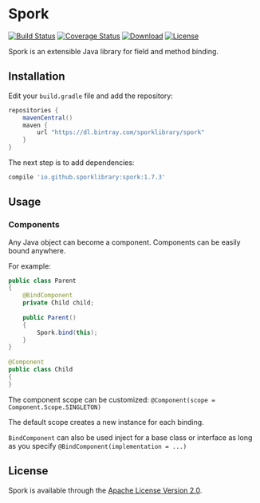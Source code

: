 # Spork
[![Build Status][build-status-svg]][build-status-link]
[![Coverage Status][coverage-svg]][coverage-link]
[![Download][download-svg]][download-link]
[![License][license-svg]][license-link]

Spork is an extensible Java library for field and method binding.

## Installation

Edit your `build.gradle` file and add the repository:

```groovy
repositories {
    mavenCentral()
    maven {
        url "https://dl.bintray.com/sporklibrary/spork"
    }
}
```

The next step is to add dependencies:

```groovy
compile 'io.github.sporklibrary:spork:1.7.3'
```

## Usage

### Components

Any Java object can become a component. Components can be easily bound anywhere.

For example:

```java
public class Parent
{
    @BindComponent
    private Child child;
 
    public Parent()
    {
        Spork.bind(this);
    }
}
 
@Component
public class Child
{
}
```

The component scope can be customized: `@Component(scope = Component.Scope.SINGLETON)`

The default scope creates a new instance for each binding.

`BindComponent` can also be used inject for a base class or interface as long as you specify `@BindComponent(implementation = ...)`

## License

Spork is available through the [Apache License Version 2.0](http://www.apache.org/licenses/LICENSE-2.0).

[build-status-svg]: http://img.shields.io/travis/SporkLibrary/Spork/master.svg?style=flat
[build-status-link]: https://travis-ci.org/SporkLibrary/Spork
[download-svg]: https://api.bintray.com/packages/sporklibrary/spork/spork/images/download.svg
[download-link]: https://bintray.com/sporklibrary/spork/spork/_latestVersion
[license-svg]: https://img.shields.io/badge/license-Apache%202.0-lightgrey.svg?style=flat
[license-link]: https://github.com/SporkLibrary/Spork/blob/master/LICENSE
[coverage-svg]: https://coveralls.io/repos/github/SporkLibrary/Spork/badge.svg?branch=master
[coverage-link]: https://coveralls.io/github/SporkLibrary/Spork?branch=master
